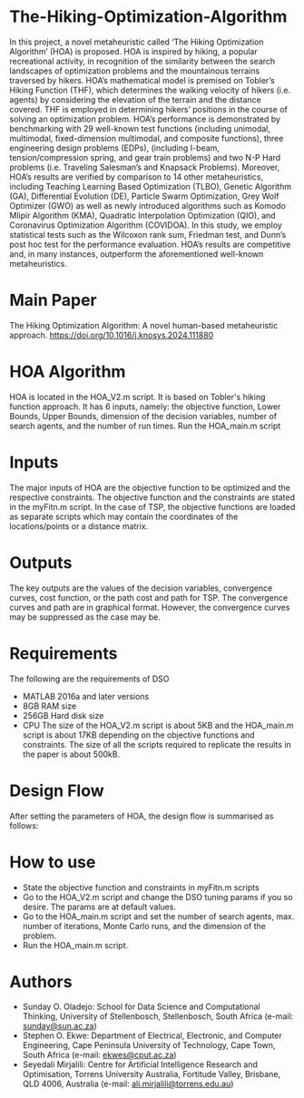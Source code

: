 # The-Hiking-Optimization-Algorithm

In this project, a novel metaheuristic called ‘The Hiking Optimization Algorithm’ (HOA) is proposed. HOA is inspired by hiking, a popular recreational activity, in recognition of the similarity between the search landscapes of optimization problems and the mountainous terrains traversed by hikers. HOA’s mathematical model is premised on Tobler’s Hiking Function (THF), which determines the walking velocity of hikers (i.e. agents) by considering the elevation of the terrain and the distance covered. THF is employed in determining hikers’ positions in the course of solving an optimization problem. HOA’s performance is demonstrated by benchmarking with 29 well-known test functions (including unimodal, multimodal, fixed-dimension multimodal, and composite functions), three engineering design problems (EDPs), (including I-beam, tension/compression spring, and gear train problems) and two N-P Hard problems (i.e. Traveling Salesman’s and Knapsack Problems). Moreover, HOA’s results are verified by comparison to 14 other metaheuristics, including Teaching Learning Based Optimization (TLBO), Genetic Algorithm (GA), Differential Evolution (DE), Particle Swarm Optimization, Grey Wolf Optimizer (GWO) as well as newly introduced algorithms such as Komodo Mlipir Algorithm (KMA), Quadratic Interpolation Optimization (QIO), and Coronavirus Optimization Algorithm (COVIDOA). In this study, we employ statistical tests such as the Wilcoxon rank sum, Friedman test, and Dunn’s post hoc test for the performance evaluation. HOA’s results are competitive and, in many instances, outperform the aforementioned well-known metaheuristics.


# Main Paper
The Hiking Optimization Algorithm: A novel human-based metaheuristic approach.
https://doi.org/10.1016/j.knosys.2024.111880

#  HOA Algorithm
HOA is located in the HOA_V2.m script. It is based on Tobler's hiking function approach. It has 6 inputs, namely: the objective function, Lower Bounds, Upper Bounds, dimension of the decision variables, number of search agents, and the number of run times. Run the HOA_main.m script 


# Inputs
The major inputs of HOA are the objective function to be optimized and the respective constraints. The objective function and the constraints are stated in the myFitn.m script. In the case of TSP, the objective functions are loaded as separate scripts which may contain the coordinates of the locations/points or a distance matrix.

# Outputs
The key outputs are the values of the decision variables, convergence curves, cost function, or the path cost and path for TSP. The convergence curves and path are in graphical format. However, the convergence curves may be suppressed as the case may be.


# Requirements
The following are the requirements of DSO
- MATLAB 2016a and later versions
- 8GB RAM size
- 256GB Hard disk size
- CPU
The size of the HOA_V2.m script is about 5KB and the HOA_main.m script is about 17KB depending on the objective functions and constraints. The size of all the scripts required to replicate the  results in the paper is about 500kB.

# Design Flow
After setting the parameters of HOA, the design flow is summarised as follows:


# How to use
- State the objective function and constraints in myFitn.m scripts
- Go to the HOA_V2.m script and change the DSO tuning params if you so desire. The params are at default values.
- Go to the HOA_main.m script and set the number of search agents, max. number of iterations, Monte Carlo runs, and the dimension of the problem.
- Run the HOA_main.m script.


# Authors
- Sunday O. Oladejo: School for Data Science and Computational Thinking, University of Stellenbosch, Stellenbosch, South Africa (e-mail: sunday@sun.ac.za)
- Stephen O. Ekwe:  Department of Electrical, Electronic, and Computer Engineering, Cape Peninsula University of Technology, Cape Town, South Africa (e-mail: ekwes@cput.ac.za)
- Seyedali Mirjalili: Centre for Artificial Intelligence Research and Optimisation, Torrens University Australia, Fortitude Valley, Brisbane, QLD 4006, Australia (e-mail: ali.mirjalili@torrens.edu.au)

